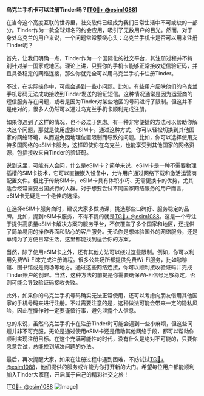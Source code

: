**乌克兰手机卡可以注册Tinder吗？[[TG💪+ @esim1088](https://t.me/s/esim1088)]**

在当今这个高度互联的世界里，社交软件已经成为我们日常生活中不可或缺的一部分。Tinder作为一款全球知名的约会应用，吸引了无数用户的目光。然而，对于身处乌克兰的用户来说，一个问题常常萦绕心头：乌克兰手机卡是否可以用来注册Tinder呢？

首先，让我们明确一点，Tinder作为一个国际化的社交平台，其注册过程并不特别针对某一国家或地区。理论上讲，只要你的手机卡能够正常接收短信验证码，并且具备稳定的网络连接，那么你就完全可以用乌克兰手机卡注册Tinder。

不过，在实际操作中，可能会遇到一些小问题。比如，有些用户反映他们的乌克兰手机号码无法成功接收到Tinder发送的验证短信。这种情况通常是因为运营商的短信服务存在问题，或者是因为Tinder对某些地区的号码进行了限制。但这并不是绝对的，很多人仍然可以通过乌克兰手机卡顺利完成注册。

如果你遇到了这样的情况，也不必过于焦虑。有一种非常便捷的方法可以帮助你解决这个问题，那就是使用虚拟eSIM卡。通过这种方式，你可以轻松切换到其他国家的网络环境，从而避免因地理位置限制而导致的问题。比如，你可以选择使用支持多国网络的eSIM卡服务，这样即使你在乌克兰，也能享受到其他国家的网络资源，包括接收来自Tinder的验证码。

说到这里，可能有人会问，什么是eSIM卡？简单来说，eSIM卡是一种不需要物理插槽的SIM卡技术，它可以直接嵌入设备中，允许用户通过网络下载和激活运营商配置文件。相比于传统SIM卡，eSIM卡具有体积小巧、无需更换卡的优势，尤其适合经常需要出国旅行的人群。对于想要尝试不同国家网络服务的用户而言，eSIM卡无疑是一个绝佳的选择。

在选择eSIM卡服务商时，建议大家多做功课，挑选那些口碑好、服务稳定的品牌。比如，提到eSIM卡服务，不得不提的就是[TG💪+ @esim1088](https://t.me/s/esim1088)。这是一个专注于提供高质量eSIM卡解决方案的服务平台，不仅覆盖了多个国家和地区，还提供了简单易用的操作界面和贴心的客户服务。无论你是想体验国外的网络服务，还是单纯为了方便日常生活，这里都能找到适合你的方案。

当然，除了使用eSIM卡之外，还有其他方法可以绕过这些限制。例如，你可以利用免费Wi-Fi来完成注册流程。很多公共场所都提供免费Wi-Fi服务，比如咖啡馆、图书馆或是商场等地方。通过这些网络连接，你可以顺利接收验证码并完成Tinder账户的创建。当然，这种方法的前提是你需要确保Wi-Fi信号足够稳定，否则可能会导致验证码接收失败。

此外，如果你的乌克兰手机号码确实无法正常使用，还可以考虑向朋友借用其他国家的手机号码来进行注册。不过需要注意的是，这种做法可能会带来一定的隐私风险，因此在操作时一定要谨慎行事，避免泄露个人信息。

总的来说，虽然乌克兰手机卡在注册Tinder时可能会遇到一些小麻烦，但这些问题并非不可克服。无论是通过使用eSIM卡还是借助其他网络手段，都可以帮助你顺利实现注册目标。在这个充满可能性的时代，没有什么是绝对不可能的，只要你愿意尝试，总能找到解决问题的办法。

最后，再次提醒大家，如果在注册过程中遇到困难，不妨试试[TG💪+ @esim1088](https://t.me/s/esim1088)，他们提供的服务或许能为你打开新的大门。希望每位用户都能顺利加入Tinder大家庭，开启属于自己的精彩社交之旅！

[[TG💪+ @esim1088](https://t.me/s/esim1088) ![Image](https://i.postimg.cc/4NQfJmqS/Snipaste-2025-05-13-00-14-12.png)]